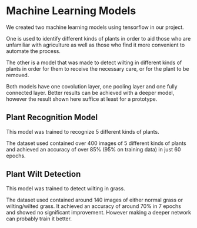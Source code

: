 # Machine Learning Models

We created two machine learning models using tensorflow in our project.

One is used to identify different kinds of plants in order to aid those who are unfamiliar with agriculture as well as those who find it more convenient to automate the process.

The other is a model that was made to detect wilting in different kinds of plants in order for them to receive the necessary care, or for the plant to be removed.

Both models have one covolution layer, one pooling layer and one fully connected layer. Better results can be achieved with a deeper model, however the result shown here suffice at least for a prototype.

## Plant Recognition Model
This model was trained to recognize 5 different kinds of plants.

The dataset used contained over 400 images of 5 different kinds of plants and achieved an accuracy of over 85% (95% on training data) in just 60 epochs.

## Plant Wilt Detection
This model was trained to detect wilting in grass.

The dataset used contained around 140 images of either normal grass or wilting/wilted grass. It achieved an accuracy of around 70% in 7 epochs and showed no significant improvement. However making a deeper network can probably train it better.